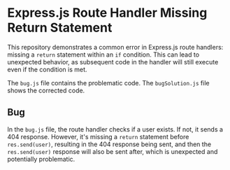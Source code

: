 # Express.js Route Handler Missing Return Statement

This repository demonstrates a common error in Express.js route handlers: missing a `return` statement within an `if` condition.  This can lead to unexpected behavior, as subsequent code in the handler will still execute even if the condition is met.

The `bug.js` file contains the problematic code. The `bugSolution.js` file shows the corrected code.

## Bug

In the `bug.js` file, the route handler checks if a user exists. If not, it sends a 404 response. However, it's missing a `return` statement before `res.send(user)`, resulting in the 404 response being sent, and then the `res.send(user)` response will also be sent after, which is unexpected and potentially problematic.